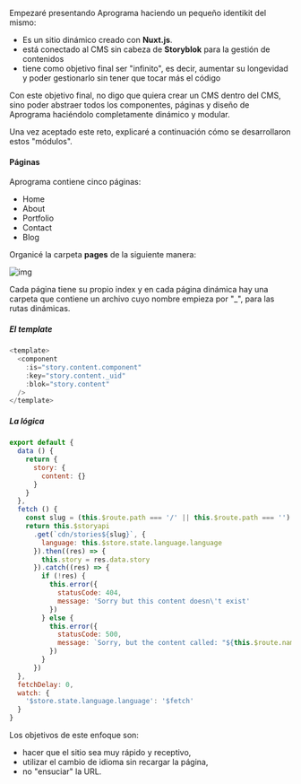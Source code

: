 Empezaré presentando Aprograma haciendo un pequeño identikit del mismo:

- Es un sitio dinámico creado con **Nuxt.js**.
- está conectado al CMS sin cabeza de **Storyblok** para la gestión de contenidos
- tiene como objetivo final ser "infinito", es decir, aumentar su longevidad y poder gestionarlo sin tener que tocar más el código

Con este objetivo final, no digo que quiera crear un CMS dentro del CMS, sino poder abstraer todos los componentes, páginas y diseño de Aprograma haciéndolo completamente dinámico y modular.

Una vez aceptado este reto, explicaré a continuación cómo se desarrollaron estos "módulos".

#### Páginas

Aprograma contiene cinco páginas:

- Home
- About
- Portfolio
- Contact
- Blog

Organicé la carpeta **pages** de la siguiente manera:

![img](https://a.storyblok.com/f/106240/476x612/89987f7c20/pages_three.png)

Cada página tiene su propio index y en cada página dinámica hay una carpeta que contiene un archivo cuyo nombre empieza por "_", para las rutas dinámicas.

##### El template

```js
<template>
  <component
    :is="story.content.component"
    :key="story.content._uid"
    :blok="story.content"
  />
</template>
```

##### La lógica

```js
export default {
  data () {
    return {
      story: {
        content: {}
      }
    }
  },
  fetch () {
    const slug = (this.$route.path === '/' || this.$route.path === '') ? '/home' : this.$route.path
    return this.$storyapi
      .get(`cdn/stories${slug}`, {
        language: this.$store.state.language.language
      }).then((res) => {
        this.story = res.data.story
      }).catch((res) => {
        if (!res) {
          this.error({
            statusCode: 404,
            message: 'Sorry but this content doesn\'t exist'
          })
        } else {
          this.error({
            statusCode: 500,
            message: `Sorry, but the content called: "${this.$route.name}" has a problem or doesn't exist`
          })
        }
      })
  },
  fetchDelay: 0,
  watch: {
    '$store.state.language.language': '$fetch'
  }
}
```

Los objetivos de este enfoque son:

 - hacer que el sitio sea muy rápido y receptivo,
 - utilizar el cambio de idioma sin recargar la página,
 - no "ensuciar" la URL.